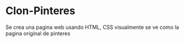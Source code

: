 # Clon-Pinteres
Se crea una pagina  web usando HTML, CSS visualmente se ve como la pagina original de pinteres
